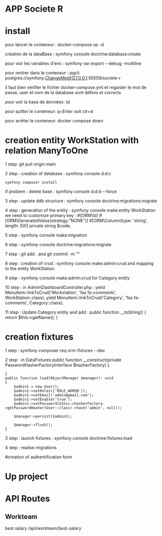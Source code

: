 # APP Societe R

# install
pour lancer le conteneur : docker-compose up -d

création de la dataBase : symfony console doctrine:database:create

pour voir les variables d'env : symfony var:export --debug -multiline

pour rentrer dans le conteneur : pgcli postgres://symfony:ChangeMe@127.0.0.1:55559/societe-r

il faut bien vérifier le fichier docker-compose.yml et regarder le mot de passe, user et nom de la database sont définis et corrects

pour voir la base de données: \d

pour quitter le conteneur: q+Enter soit ctr+d

pour arrêter le conteneur: docker compose down 


# creation entity  WorkStation with relation ManyToOne

1 step: git pull origin main
 
2 step : creation of database : symfony console d:d:c

    symfony composer install
if problem : delete base : symfony console d:d:d --force

3 step : update ddb structure : symfony console doctrine:migrations:migrate

4 step : generation of the entity : symfony console make:entity WorkStation
we need to customize primary key :
    #[ORM\Id]
    #[ORM\GeneratedValue(strategy:"NONE")]
    #[ORM\Column(type: 'string', length: 50)]
    private string $code;


5 step : symfony console make:migration

6 step : symfony console doctrine:migrations:migrate

7 step : git add . and git commit -m ""

8 step : creation of crud : symfony console make:admin:crud and mapping to the entity WorkStation

9 step : symfony console make:admin:crud 
for Category entity

10 step : in Admin\DashboardController.php :
    yield MenuItem::linkToCrud('Workstation', 'fas fa-comments', WorkStation::class);
    yield MenuItem::linkToCrud('Category', 'fas fa-comments', Category::class);

11 step : Update Category entity and add :
    public function __toString()
    {
    return $this->getName();
    }

# creation fixtures

1 step :  symfony composer req orm-fixtures --dev

2 step : in DataFixtures
public function __construct(private PasswordHasherFactoryInterface $hasherFactory)
{

    }
    public function load(ObjectManager $manager): void
    {
        $admin1 = new User();
        $admin1->setRoles(['ROLE_ADMIN']);
        $admin1->setEmail('admin@gmail.com');
        $admin1->setEnable('true');
        $admin1->setPassword($this->hasherFactory->getPasswordHasher(User::class)->hash('admin', null));

        $manager->persist($admin1);

        $manager->flush();
    }

3 step : launch fixtures :
    symfony console doctrine:fixtures:load

4 step : realise migrations


#creation of authentification form

# Up project

# API Routes

## Workteam
best salary 
/api/workteam/best-salary
